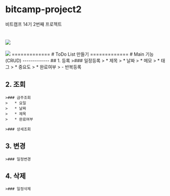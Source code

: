 # bitcamp-project2
비트캠프 14기 2번째 프로젝트

# <img src="https://img.shields.io/badge/기술명-색상코드?style=flat-square&logo=로고&logoColor=색상"/>
<img src="https://img.shields.io/badge/Python-3766AB?style=flat-square&logo=Python&logoColor=white"/>
=============
# ToDo List 만들기
=============
# Main 기능(CRUD)
-------------
## 1. 등록
    >### 일정등록
    >    * 제목
    >    * 날짜
    >    * 메모
    >    * 태그
    >    * 중요도
    >    * 완료여부
    >    - 반복등록

## 2. 조회
    >### 금주조회
    >   * 요일
    >   * 날짜
    >   * 제목
    >   * 완료여부

    >### 상세조회
                
## 3. 변경
    >### 일정변경

## 4. 삭제
    >### 일정삭제
    

